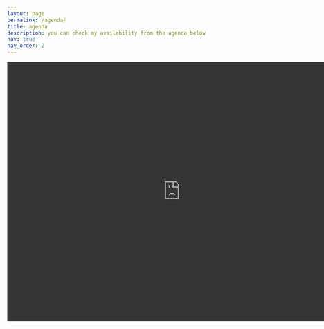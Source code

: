 ```yaml
---
layout: page
permalink: /agenda/
title: agenda
description: you can check my availability from the agenda below
nav: true
nav_order: 2
---
```


<iframe style="filter: invert(90%)" src="https://calendar.google.com/calendar/embed?height=600&wkst=2&bgcolor=%23ffffff&ctz=Europe%2FIstanbul&showTitle=0&mode=WEEK&showCalendars=0&showTabs=0&showPrint=0&showNav=1&src=MWJjMTBjMzJkNDg0NmQ3NDdjOWU3MjM4OGQyMzQ0MzhjOTgxMGJkYjIzMDc1YmMzMTM1Yzk5MzE2YWU2Y2FkZkBncm91cC5jYWxlbmRhci5nb29nbGUuY29t&src=ZW4udHVya2lzaCNob2xpZGF5QGdyb3VwLnYuY2FsZW5kYXIuZ29vZ2xlLmNvbQ&color=%23C0CA33&color=%230B8043" style="border:solid 1px #777" width="800" height="600" frameborder="0" scrolling="no"></iframe>
